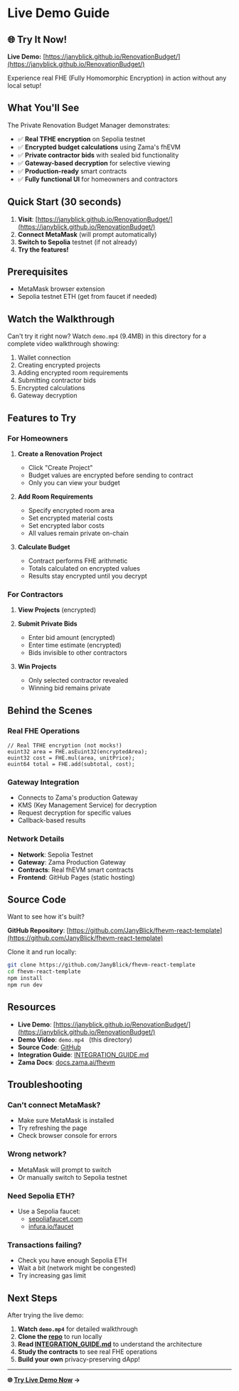 # Live Demo Guide

## 🌐 Try It Now!

**Live Demo:** [https://janyblick.github.io/RenovationBudget/](https://janyblick.github.io/RenovationBudget/)

Experience real FHE (Fully Homomorphic Encryption) in action without any local setup!

## What You'll See

The Private Renovation Budget Manager demonstrates:

- ✅ **Real TFHE encryption** on Sepolia testnet
- ✅ **Encrypted budget calculations** using Zama's fhEVM
- ✅ **Private contractor bids** with sealed bid functionality
- ✅ **Gateway-based decryption** for selective viewing
- ✅ **Production-ready** smart contracts
- ✅ **Fully functional UI** for homeowners and contractors

## Quick Start (30 seconds)

1. **Visit**: [https://janyblick.github.io/RenovationBudget/](https://janyblick.github.io/RenovationBudget/)
2. **Connect MetaMask** (will prompt automatically)
3. **Switch to Sepolia** testnet (if not already)
4. **Try the features!**

## Prerequisites

- MetaMask browser extension
- Sepolia testnet ETH (get from faucet if needed)

## Watch the Walkthrough

Can't try it right now? Watch `demo.mp4` (9.4MB) in this directory for a complete video walkthrough showing:

1. Wallet connection
2. Creating encrypted projects
3. Adding encrypted room requirements
4. Submitting contractor bids
5. Encrypted calculations
6. Gateway decryption

## Features to Try

### For Homeowners

1. **Create a Renovation Project**
   - Click "Create Project"
   - Budget values are encrypted before sending to contract
   - Only you can view your budget

2. **Add Room Requirements**
   - Specify encrypted room area
   - Set encrypted material costs
   - Set encrypted labor costs
   - All values remain private on-chain

3. **Calculate Budget**
   - Contract performs FHE arithmetic
   - Totals calculated on encrypted values
   - Results stay encrypted until you decrypt

### For Contractors

1. **View Projects** (encrypted)
2. **Submit Private Bids**
   - Enter bid amount (encrypted)
   - Enter time estimate (encrypted)
   - Bids invisible to other contractors

3. **Win Projects**
   - Only selected contractor revealed
   - Winning bid remains private

## Behind the Scenes

### Real FHE Operations

```solidity
// Real TFHE encryption (not mocks!)
euint32 area = FHE.asEuint32(encryptedArea);
euint32 cost = FHE.mul(area, unitPrice);
euint64 total = FHE.add(subtotal, cost);
```

### Gateway Integration

- Connects to Zama's production Gateway
- KMS (Key Management Service) for decryption
- Request decryption for specific values
- Callback-based results

### Network Details

- **Network**: Sepolia Testnet
- **Gateway**: Zama Production Gateway
- **Contracts**: Real fhEVM smart contracts
- **Frontend**: GitHub Pages (static hosting)

## Source Code

Want to see how it's built?

**GitHub Repository**: [https://github.com/JanyBlick/fhevm-react-template](https://github.com/JanyBlick/fhevm-react-template)

Clone it and run locally:

```bash
git clone https://github.com/JanyBlick/fhevm-react-template
cd fhevm-react-template
npm install
npm run dev
```

## Resources

- **Live Demo**: [https://janyblick.github.io/RenovationBudget/](https://janyblick.github.io/RenovationBudget/)
- **Demo Video**: `demo.mp4 ` (this directory)
- **Source Code**: [GitHub](https://github.com/JanyBlick/fhevm-react-template)
- **Integration Guide**: [INTEGRATION_GUIDE.md](./INTEGRATION_GUIDE.md)
- **Zama Docs**: [docs.zama.ai/fhevm](https://docs.zama.ai/fhevm)

## Troubleshooting

### Can't connect MetaMask?
- Make sure MetaMask is installed
- Try refreshing the page
- Check browser console for errors

### Wrong network?
- MetaMask will prompt to switch
- Or manually switch to Sepolia testnet

### Need Sepolia ETH?
- Use a Sepolia faucet:
  - [sepoliafaucet.com](https://sepoliafaucet.com)
  - [infura.io/faucet](https://www.infura.io/faucet/sepolia)

### Transactions failing?
- Check you have enough Sepolia ETH
- Wait a bit (network might be congested)
- Try increasing gas limit

## Next Steps

After trying the live demo:

1. **Watch `demo.mp4`** for detailed walkthrough
2. **Clone the [repo](https://github.com/JanyBlick/fhevm-react-template)** to run locally
3. **Read [INTEGRATION_GUIDE.md](./INTEGRATION_GUIDE.md)** to understand the architecture
4. **Study the contracts** to see real FHE operations
5. **Build your own** privacy-preserving dApp!

---

**🌐 [Try Live Demo Now](https://janyblick.github.io/RenovationBudget/) →**
